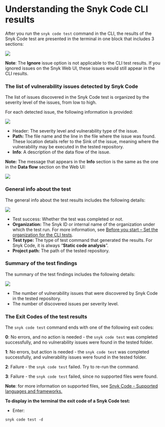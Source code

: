 # Understanding the Snyk Code CLI results

After you run the `snyk code test` command in the CLI, the results of the Snyk Code test are presented in the terminal in one block that includes 3 sections:

![](<../../../.gitbook/assets/Snyk Code - CLI - snyk code test - Results Details - 2.png>)

**Note**: The **Ignore** issue option is not applicable to the CLI test results. If you ignored issues on the Snyk Web UI, these issues would still appear in the CLI results.

### The list of vulnerability issues detected by Snyk Code

The list of issues discovered in the Snyk Code test is organized by the severity level of the issues, from low to high.

For each detected issue, the following information is provided:

![](<../../../.gitbook/assets/Snyk Code - CLI - snyk code test - Results - Issue summary - 2.png>)

* Header: The severity level and vulnerability type of the issue.
* **Path:** The file name and the line in the file where the issue was found. These location details refer to the Sink of the issue, meaning where the vulnerability may be executed in the tested repository.
* **Info**: A description of the data flow of the issue.

**Note:** The message that appears in the **Info** section is the same as the one in the **Data flow** section on the Web UI:

![](<../../../.gitbook/assets/Snyk Code - CLI - snyk code test - Results - Issue summary - In the UI - 2.png>)

### General info about the test

The general info about the test results includes the following details:

![](<../../../.gitbook/assets/Snyk Code - CLI - snyk code test - Results - Test summary - 2.png>)

* Test success: Whether the test was completed or not.
* **Organization:** The Snyk ID or internal name of the organization under which the test run. For more information, see [Before you start – Set the organization for the CLI tests](before-you-start-set-the-organization-for-the-cli-tests/).
* **Test type:** The type of test command that generated the results. For Snyk Code, it is always “**Static code analysis**”.
* **Project path:** The path of the tested repository.&#x20;

### Summary of the test findings

The summary of the test findings includes the following details:

![](<../../../.gitbook/assets/Snyk Code - CLI - snyk code test - Results - Summary - 2.png>)

* The number of vulnerability issues that were discovered by Snyk Code in the tested repository.
* The number of discovered issues per severity level.

&#x20;

### The Exit Codes of the test results

The `snyk code test` command ends with one of the following exit codes:

**0**: No errors, and no action is needed - the `snyk code test` was completed successfully, and no vulnerability issues were found in the tested folder.

**1**: No errors, but action is needed - the `snyk code test` was completed successfully, and vulnerability issues were found in the tested folder.

**2**: Failure - the `snyk code test` failed. Try to re-run the command.

**3**: Failure - the `snyk code test` failed, since no supported files were found.

**Note**: for more information on supported files, see [Snyk Code - Supported languages and frameworks.](https://docs.snyk.io/products/snyk-code/snyk-code-language-and-framework-support)

&#x20;

**To display in the terminal the exit code of a Snyk Code test:**

* Enter:

```
snyk code test -d
```

